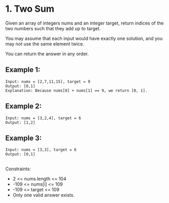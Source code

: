 # 1. Two Sum

Given an array of integers nums and an integer target, return indices of the two numbers such that they add up to target.

You may assume that each input would have exactly one solution, and you may not use the same element twice.

You can return the answer in any order.

## Example 1:

```
Input: nums = [2,7,11,15], target = 9
Output: [0,1]
Explanation: Because nums[0] + nums[1] == 9, we return [0, 1].
```

## Example 2:

```
Input: nums = [3,2,4], target = 6
Output: [1,2]

```
## Example 3:

```
Input: nums = [3,3], target = 6
Output: [0,1]

```
## 
Constraints:

- 2 <= nums.length <= 104
- -109 <= nums[i] <= 109
- -109 <= target <= 109
- Only one valid answer exists.